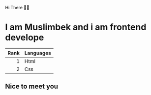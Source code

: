 Hi There 👋🏼

# I am Muslimbek and i am frontend develope

| Rank | Languages |
|-----:|-----------|
|     1| Html|
|     2| Css |

## Nice to meet you
